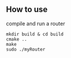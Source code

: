 ## How to use

compile and run a router

```shell
mkdir build & cd build
cmake ..
make
sudo ./myRouter
```

